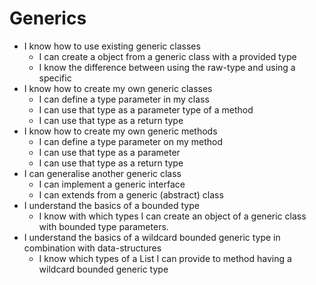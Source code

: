 # Generics
- I know how to use existing generic classes
    - I can create a object from a generic class with a provided type
    - I know the difference between using the raw-type and using a specific 
- I know how to create my own generic classes
    - I can define a type parameter in my class
    - I can use that type as a parameter type of a method
    - I can use that type as a return type
- I know how to create my own generic methods
    - I can define a type parameter on my method
    - I can use that type as a parameter
    - I can use that type as a return type
- I can generalise another generic class
    - I can implement a generic interface
    - I can extends from a generic (abstract) class
- I understand the basics of a bounded type
    - I know with which types I can create an object of a generic class with bounded type parameters.
- I understand the basics of a wildcard bounded generic type in combination with data-structures
    - I know which types of a List I can provide to method having a wildcard bounded generic type